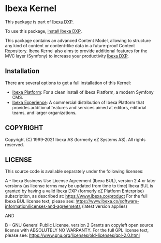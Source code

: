 # Ibexa Kernel

This package is part of [Ibexa DXP](https://ibexa.co).

To use this package, [install Ibexa DXP](https://doc.ibexa.co/en/latest/install/).

This package contains an advanced Content Model, allowing to structure any kind of content or content-like data in a future-proof Content Repository. 
Ibexa Kernel also aims to provide additional features for the MVC layer (Symfony) to increase your productivity [Ibexa DXP](https://ibexa.co).

## Installation

There are several options to get a full installation of this Kernel:

- [Ibexa Platform](https://github.com/ezsystems/ezplatform): For a clean install of Ibexa Platform, a modern Symfony CMS.
- [Ibexa Experience](https://github.com/ezsystems/ezplatform-ee): A commercial distribution of Ibexa Platform that provides additional features and services aimed at editors, editorial teams, and larger organizations.

## COPYRIGHT

Copyright (C) 1999-2021 Ibexa AS (formerly eZ Systems AS). All rights reserved.

## LICENSE

This source code is available separately under the following licenses:

A - Ibexa Business Use License Agreement (Ibexa BUL),
version 2.4 or later versions (as license terms may be updated from time to time)
Ibexa BUL is granted by having a valid Ibexa DXP (formerly eZ Platform Enterprise) subscription,
as described at: https://www.ibexa.co/product
For the full Ibexa BUL license text, please see:
https://www.ibexa.co/software-information/licenses-and-agreements (latest version applies)

AND

B - GNU General Public License, version 2
Grants an copyleft open source license with ABSOLUTELY NO WARRANTY. For the full GPL license text, please see:
https://www.gnu.org/licenses/old-licenses/gpl-2.0.html
